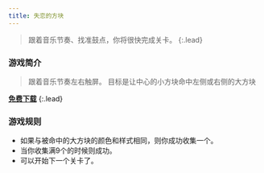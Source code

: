 ```yaml
---
title: 失恋的方块
---
```


> 跟着音乐节奏、找准鼓点，你将很快完成关卡。
{:.lead}



### 游戏简介

> 跟着音乐节奏左右触屏。
> 目标是让中心的小方块命中左侧或右侧的大方块



[**免费下载**][download]
{:.lead}

### 游戏规则

* 如果与被命中的大方块的颜色和样式相同，则你成功收集一个。
* 当你收集满9个的时候则成功。
* 可以开始下一个关卡了。



[download]: https://apps.apple.com/cn/app/id1501007728